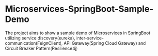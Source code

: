 # Microservices-SpringBoot-Sample-Demo
The project aims to show a sample demo of Microservices in SpringBoot utilizing service discovery(eureka), inter-service-communication(FeignClient), API Gateway(Spring Cloud Gateway) and Circuit Breaker Pattern(Resilience4j)
